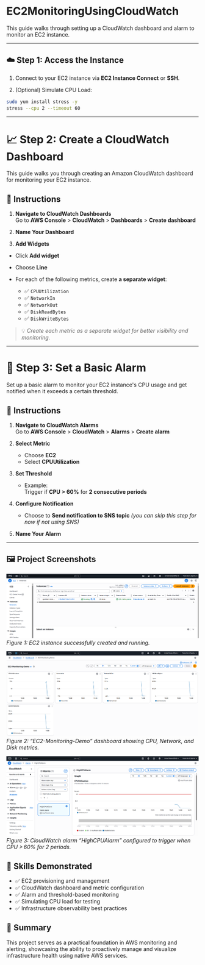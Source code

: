 # EC2MonitoringUsingCloudWatch
This guide walks through setting up a CloudWatch dashboard and alarm to monitor an EC2 instance.

---

## ☁️ Step 1: Access the Instance
1. Connect to your EC2 instance via **EC2 Instance Connect** or **SSH**.

2. (Optional) Simulate CPU Load:
```bash
sudo yum install stress -y
stress --cpu 2 --timeout 60
```
---

# 📈 Step 2: Create a CloudWatch Dashboard

This guide walks you through creating an Amazon CloudWatch dashboard for monitoring your EC2 instance.

## 🔧 Instructions

1. **Navigate to CloudWatch Dashboards**  
   Go to **AWS Console** > **CloudWatch** > **Dashboards** > **Create dashboard**

2. **Name Your Dashboard**  

3. **Add Widgets**  
- Click **Add widget**
- Choose **Line**
- For each of the following metrics, create **a separate widget**:

  - ✅ `CPUUtilization`
  - ✅ `NetworkIn`
  - ✅ `NetworkOut`
  - ✅ `DiskReadBytes`
  - ✅ `DiskWriteBytes`

> 💡 *Create each metric as a separate widget for better visibility and monitoring.*

---

# 🚨 Step 3: Set a Basic Alarm

Set up a basic alarm to monitor your EC2 instance's CPU usage and get notified when it exceeds a certain threshold.

## 🔧 Instructions

1. **Navigate to CloudWatch Alarms**  
   Go to **AWS Console** > **CloudWatch** > **Alarms** > **Create alarm**

2. **Select Metric**  
   - Choose **EC2**  
   - Select **CPUUtilization**

3. **Set Threshold**  
   - Example:  
     Trigger if **CPU > 60%** for **2 consecutive periods**

4. **Configure Notification**  
   - Choose to **Send notification to SNS topic** *(you can skip this step for now if not using SNS)*

5. **Name Your Alarm**

---

## 🖼️ Project Screenshots

<!-- Figure 1: EC2 instance creation -->
![Step 3: EC2 Instance Created](ec2-created.png)  
*Figure 1: EC2 instance successfully created and running.*

<!-- Figure 2: CloudWatch Dashboard -->
![CloudWatch Dashboard](cloudwatch-dashboard.png)  
*Figure 2: “EC2-Monitoring-Demo” dashboard showing CPU, Network, and Disk metrics.*

<!-- Figure 3: High CPU Alarm -->
![High CPU Alarm](highcpu-alarm.png)  
*Figure 3: CloudWatch alarm “HighCPUAlarm” configured to trigger when CPU > 60% for 2 periods.*

## 🧠 Skills Demonstrated

- ✅ EC2 provisioning and management
- ✅ CloudWatch dashboard and metric configuration
- ✅ Alarm and threshold-based monitoring
- ✅ Simulating CPU load for testing
- ✅ Infrastructure observability best practices

## 📌 Summary
This project serves as a practical foundation in AWS monitoring and alerting, showcasing the ability to proactively manage and visualize infrastructure health using native AWS services.

